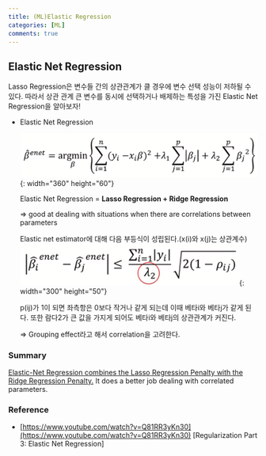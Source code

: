 ```yaml
---
title: (ML)Elastic Regression
categories: [ML]
comments: true
---
```



## Elastic Net Regression

Lasso Regression은 변수들 간의 상관관계가 클 경우에 변수 선택 성능이 저하될 수 있다. 따라서 상관 관계 큰 변수를 동시에 선택하거나 배제하는 특성을 가진 Elastic Net Regression을 알아보자!

- Elastic Net Regression

    ![Untitled%206.png](/assets/img/20-10-09/Regularization2/Untitled%206.png){: width="360" height="60"}

    Elastic Net Regression = **Lasso Regression + Ridge Regression**

    => good at dealing with situations when there are correlations between parameters  




    Elastic net estimator에 대해 다음 부등식이 성립된다.(x(i)와 x(j)는 상관계수)
    ![Untitled%207.png](/assets/img/20-10-09/Regularization2/Untitled%207.png){: width="300" height="50"}

    p(ij)가 1이 되면 좌측항은 0보다 작거나 같게 되는데 이때 베타i와 베타j가 같게 된다. 또한 람다2가 큰 값을 가지게 되어도 베타i와 베타j의 상관관계가 커진다.

    ⇒ Grouping effect라고 해서 correlation을 고려한다. 
    


### Summary

   <u>Elastic-Net Regression combines the Lasso Regression Penalty with the Ridge Regression Penalty.</u>
   It does a better job dealing with correlated parameters.
    


### Reference 

- [https://www.youtube.com/watch?v=Q81RR3yKn30](https://www.youtube.com/watch?v=Q81RR3yKn30)
  [Regularization Part 3: Elastic Net Regression]
  

